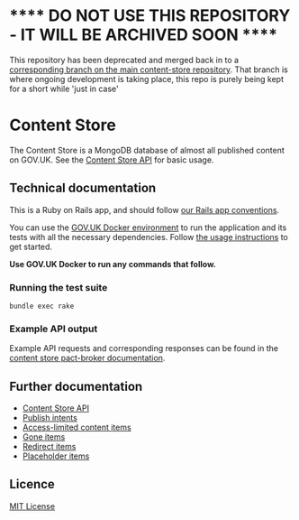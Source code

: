 # **** DO NOT USE THIS REPOSITORY - IT WILL BE ARCHIVED SOON **** 

This repository has been deprecated and merged back in to a [corresponding branch on the main content-store repository](https://github.com/alphagov/content-store/tree/port-to-postgresql).
That branch is where ongoing development is taking place, this repo is purely being kept for a short while 'just in case' 



# Content Store

The Content Store is a MongoDB database of almost all published content on GOV.UK.
See the [Content Store API](./docs/content-store-api.md) for basic usage.

## Technical documentation

This is a Ruby on Rails app, and should follow [our Rails app conventions](https://docs.publishing.service.gov.uk/manual/conventions-for-rails-applications.html).

You can use the [GOV.UK Docker environment](https://github.com/alphagov/govuk-docker) to run the application and its tests with all the necessary dependencies. Follow [the usage instructions](https://github.com/alphagov/govuk-docker#usage) to get started.

**Use GOV.UK Docker to run any commands that follow.**

### Running the test suite

`bundle exec rake`

### Example API output

Example API requests and corresponding responses can be found in the
[content store pact-broker documentation](https://pact-broker.cloudapps.digital/pacts/provider/Content%20Store/consumer/Publishing%20API/latest).

## Further documentation

- [Content Store API](./docs/content-store-api.md)
- [Publish intents](./docs/publish_intents.md)
- [Access-limited content items](./docs/access-limited-content-items.md)
- [Gone items](./docs/gone_item.md)
- [Redirect items](./docs/redirect_item.md)
- [Placeholder items](./docs/placeholder_item.md)

## Licence

[MIT License](LICENCE)
